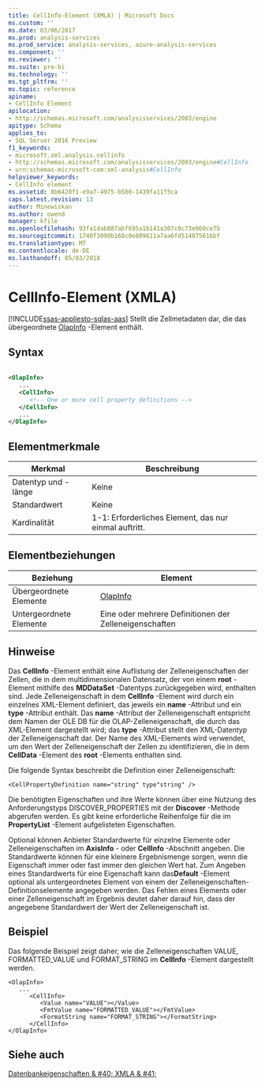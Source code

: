 ```yaml
---
title: CellInfo-Element (XMLA) | Microsoft Docs
ms.custom: ''
ms.date: 03/06/2017
ms.prod: analysis-services
ms.prod_service: analysis-services, azure-analysis-services
ms.component: ''
ms.reviewer: ''
ms.suite: pro-bi
ms.technology: ''
ms.tgt_pltfrm: ''
ms.topic: reference
apiname:
- CellInfo Element
apilocation:
- http://schemas.microsoft.com/analysisservices/2003/engine
apitype: Schema
applies_to:
- SQL Server 2016 Preview
f1_keywords:
- microsoft.xml.analysis.cellinfo
- http://schemas.microsoft.com/analysisservices/2003/engine#CellInfo
- urn:schemas-microsoft-com:xml-analysis#CellInfo
helpviewer_keywords:
- CellInfo element
ms.assetid: 8b6420f1-e9a7-4975-b580-1439fa11f5ca
caps.latest.revision: 13
author: Minewiskan
ms.author: owend
manager: kfile
ms.openlocfilehash: 93fa1dab887abf695a1b141a307c0c73e060ce7b
ms.sourcegitcommit: 1740f3090b168c0e809611a7aa6fd514075616bf
ms.translationtype: MT
ms.contentlocale: de-DE
ms.lasthandoff: 05/03/2018
---
```

# <a name="cellinfo-element-xmla"></a>CellInfo-Element (XMLA)
[!INCLUDE[ssas-appliesto-sqlas-aas](../../../includes/ssas-appliesto-sqlas-aas.md)]
  Stellt die Zellmetadaten dar, die das übergeordnete [OlapInfo](../../../analysis-services/xmla/xml-elements-properties/olapinfo-element-xmla.md) -Element enthält.  
  
## <a name="syntax"></a>Syntax  
  
```xml  
  
<OlapInfo>  
   ...  
   <CellInfo>  
      <!-- One or more cell property definitions -->  
   </CellInfo>  
   ...  
</OlapInfo>  
```  
  
## <a name="element-characteristics"></a>Elementmerkmale  
  
|Merkmal|Beschreibung|  
|--------------------|-----------------|  
|Datentyp und -länge|Keine|  
|Standardwert|Keine|  
|Kardinalität|1-1: Erforderliches Element, das nur einmal auftritt.|  
  
## <a name="element-relationships"></a>Elementbeziehungen  
  
|Beziehung|Element|  
|------------------|-------------|  
|Übergeordnete Elemente|[OlapInfo](../../../analysis-services/xmla/xml-elements-properties/olapinfo-element-xmla.md)|  
|Untergeordnete Elemente|Eine oder mehrere Definitionen der Zelleneigenschaften|  
  
## <a name="remarks"></a>Hinweise  
 Das **CellInfo** -Element enthält eine Auflistung der Zelleneigenschaften der Zellen, die in dem multidimensionalen Datensatz, der von einem **root** -Element mithilfe des **MDDataSet** -Datentyps zurückgegeben wird, enthalten sind. Jede Zelleneigenschaft in dem **CellInfo** -Element wird durch ein einzelnes XML-Element definiert, das jeweils ein **name** -Attribut und ein **type** -Attribut enthält. Das **name** -Attribut der Zelleneigenschaft entspricht dem Namen der OLE DB für die OLAP-Zelleneigenschaft, die durch das XML-Element dargestellt wird; das **type** -Attribut stellt den XML-Datentyp der Zelleneigenschaft dar. Der Name des XML-Elements wird verwendet, um den Wert der Zelleneigenschaft der Zellen zu identifizieren, die in dem **CellData** -Element des **root** -Elements enthalten sind.  
  
 Die folgende Syntax beschreibt die Definition einer Zelleneigenschaft:  
  
```  
<CellPropertyDefinition name="string" type"string" />  
```  
  
 Die benötigten Eigenschaften und ihre Werte können über eine Nutzung des Anforderungstyps DISCOVER_PROPERTIES mit der **Discover** -Methode abgerufen werden. Es gibt keine erforderliche Reihenfolge für die im **PropertyList** -Element aufgelisteten Eigenschaften.  
  
 Optional können Anbieter Standardwerte für einzelne Elemente oder Zelleneigenschaften im **AxisInfo** - oder **CellInfo** -Abschnitt angeben. Die Standardwerte können für eine kleinere Ergebnismenge sorgen, wenn die Eigenschaft immer oder fast immer den gleichen Wert hat. Zum Angeben eines Standardwerts für eine Eigenschaft kann das**Default** -Element optional als untergeordnetes Element von einem der Zelleneigenschaften-Definitionselemente angegeben werden. Das Fehlen eines Elements oder einer Zelleneigenschaft im Ergebnis deutet daher darauf hin, dass der angegebene Standardwert der Wert der Zelleneigenschaft ist.  
  
## <a name="example"></a>Beispiel  
 Das folgende Beispiel zeigt daher, wie die Zelleneigenschaften VALUE, FORMATTED_VALUE und FORMAT_STRING im **CellInfo** -Element dargestellt werden.  
  
```  
<OlapInfo>  
   ...  
      <CellInfo>  
         <Value name="VALUE"></Value>  
         <FmtValue name="FORMATTED_VALUE"></FmtValue>  
         <FormatString name="FORMAT_STRING"></FormatString>  
      </CellInfo>  
</OlapInfo>  
```  
  
## <a name="see-also"></a>Siehe auch  
 [Datenbankeigenschaften & #40; XMLA & #41;](../../../analysis-services/xmla/xml-elements-properties/xml-elements-properties.md)  
  
  
